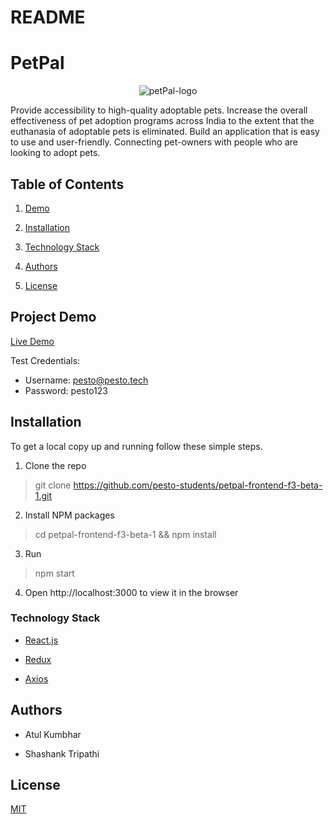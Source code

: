 
# README

# **PetPal**

<p align="center">
  <img src="https://dogprintsgrooming.com/wp-content/uploads/2015/03/Dog_Print_Icons_3.png" alt="petPal-logo"/>
</p>

Provide accessibility to high-quality adoptable pets. Increase the overall effectiveness of pet adoption programs across India to the extent that the euthanasia of adoptable pets is eliminated. Build an application that is easy to use and user-friendly. Connecting pet-owners with people who are looking to adopt pets. 

## **Table of Contents**

1.  [Demo](#project-demo)

2.  [Installation](#installation)

3.  [Technology Stack](#tech-stack)

4.  [Authors](#authors)

5.  [License](#license)

## **Project Demo**

<a href="petpalbackend.herokuapp.com/">
    <p>Live Demo</p>
 </a>
 
 Test Credentials:
 - Username: pesto@pesto.tech
 - Password: pesto123

## **Installation**

To get a local copy up and running follow these simple steps.

1.  Clone the repo

> git clone https://github.com/pesto-students/petpal-frontend-f3-beta-1.git

2.  Install NPM packages
> cd petpal-frontend-f3-beta-1 && npm install

3. Run
> npm start

4.  Open http://localhost:3000 to view it in the browser

### **Technology Stack**

-   [React.js](https://reactjs.org/)

-   [Redux](https://redux.js.org/)

-   [Axios](https://axios-http.com/)

## **Authors**

-   Atul Kumbhar

-   Shashank Tripathi

## **License**
<a href='https://opensource.org/licenses/MIT'>
  <p>MIT</p>
</a>
